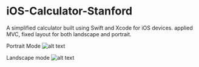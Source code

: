 # iOS-Calculator-Stanford
A simplified calculator built using Swift and Xcode for iOS devices.
applied MVC, fixed layout for both landscape and portrait.

Portrait Mode
![alt text](https://giphy.com/gifs/pPRm1JiNe2fte)

Landscape mode
![alt text](https://giphy.com/gifs/GEIEFgShe7jQk)

